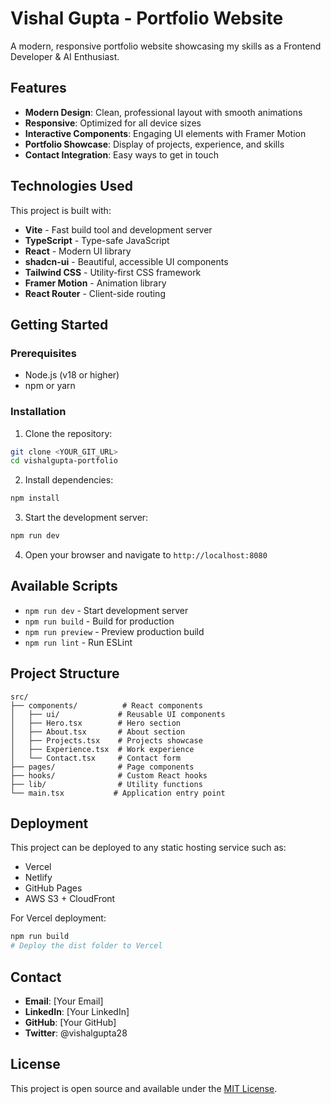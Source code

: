 # Vishal Gupta - Portfolio Website

A modern, responsive portfolio website showcasing my skills as a Frontend Developer & AI Enthusiast.

## Features

- **Modern Design**: Clean, professional layout with smooth animations
- **Responsive**: Optimized for all device sizes
- **Interactive Components**: Engaging UI elements with Framer Motion
- **Portfolio Showcase**: Display of projects, experience, and skills
- **Contact Integration**: Easy ways to get in touch

## Technologies Used

This project is built with:

- **Vite** - Fast build tool and development server
- **TypeScript** - Type-safe JavaScript
- **React** - Modern UI library
- **shadcn-ui** - Beautiful, accessible UI components
- **Tailwind CSS** - Utility-first CSS framework
- **Framer Motion** - Animation library
- **React Router** - Client-side routing

## Getting Started

### Prerequisites

- Node.js (v18 or higher)
- npm or yarn

### Installation

1. Clone the repository:
```bash
git clone <YOUR_GIT_URL>
cd vishalgupta-portfolio
```

2. Install dependencies:
```bash
npm install
```

3. Start the development server:
```bash
npm run dev
```

4. Open your browser and navigate to `http://localhost:8080`

## Available Scripts

- `npm run dev` - Start development server
- `npm run build` - Build for production
- `npm run preview` - Preview production build
- `npm run lint` - Run ESLint

## Project Structure

```
src/
├── components/          # React components
│   ├── ui/             # Reusable UI components
│   ├── Hero.tsx        # Hero section
│   ├── About.tsx       # About section
│   ├── Projects.tsx    # Projects showcase
│   ├── Experience.tsx  # Work experience
│   └── Contact.tsx     # Contact form
├── pages/              # Page components
├── hooks/              # Custom React hooks
├── lib/                # Utility functions
└── main.tsx           # Application entry point
```

## Deployment

This project can be deployed to any static hosting service such as:

- Vercel
- Netlify
- GitHub Pages
- AWS S3 + CloudFront

For Vercel deployment:
```bash
npm run build
# Deploy the dist folder to Vercel
```

## Contact

- **Email**: [Your Email]
- **LinkedIn**: [Your LinkedIn]
- **GitHub**: [Your GitHub]
- **Twitter**: @vishalgupta28

## License

This project is open source and available under the [MIT License](LICENSE).
